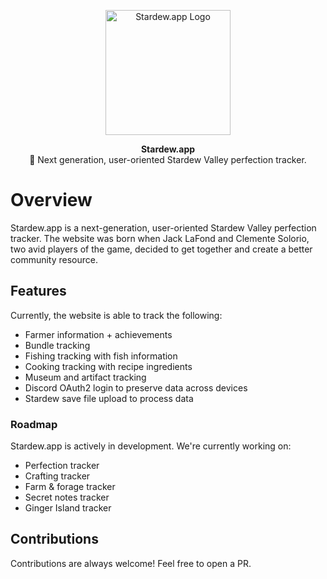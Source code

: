<p align="center">
    <img align=center src="https://raw.githubusercontent.com/stardewapp/stardew.app/main/public/icon.png" alt="Stardew.app Logo" width="200" /></br>
</p>

<p align="center">
    <strong>Stardew.app</strong></br>
    🌟 Next generation, user-oriented Stardew Valley perfection tracker.
</p>

# Overview
Stardew.app is a next-generation, user-oriented Stardew Valley perfection tracker. The website was born when Jack LaFond and Clemente Solorio, two avid players of the game, decided to get together and create a better community resource.

## Features
Currently, the website is able to track the following:
- Farmer information + achievements
- Bundle tracking
- Fishing tracking with fish information
- Cooking tracking with recipe ingredients
- Museum and artifact tracking
- Discord OAuth2 login to preserve data across devices
- Stardew save file upload to process data

### Roadmap
Stardew.app is actively in development. We're currently working on:
- Perfection tracker
- Crafting tracker
- Farm & forage tracker
- Secret notes tracker
- Ginger Island tracker

## Contributions
Contributions are always welcome! Feel free to open a PR.
